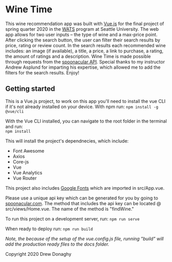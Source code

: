 # Wine Time

This wine recommendation app was built with [Vue.js](https://vuejs.org/) for the final project of spring quarter 2020 in the [WATS](https://www.seattleu.edu/ncs/web-development/") program at Seattle University. The web app allows for two user inputs – the type of wine and a max-price point. After clicking the search button, the user can filter their search results by price, rating or review count. In the search results each recommended wine includes: an image (if available), a title, a price, a link to purchase, a rating, the amount of ratings and a description. Wine Time is made possible through requests from the [spoonacular API](https://spoonacular.com/food-api). Special thanks to my instructor Andrew Asplund for imparting his expertise, which allowed me to add the filters for the search results. Enjoy!

## Getting started
This is a Vue.js project, to work on this app you'll need to install the vue CLI if it's not already installed on your device. With npm run: 
```npm install -g @vue/cli ```

With the Vue CLI installed, you can navigate to the root folder in the terminal and run:  
```npm install```

This will install the project's dependnecies, which include:
* Font Awesome 
* Axios
* Core-js
* Vue
* Vue Analytics
* Vue Router

This project also includes [Google Fonts](https://fonts.google.com/) which are imported in src/App.vue.

Please use a unique api key which can be generated for you by going to [spoonacular.com](https://spoonacular.com/food-api). The method that includes the api key can be located @ src/views/Home.vue. The name of the method is "findWine."

To run this project on a development server, run:
```npm run serve```

When ready to deploy run:
```npm run build```

*Note, the because of the setup of the vue.config.js file, running "build" will add the production ready files to the docs folder.*



Copyright 2020 Drew Donaghy 


